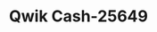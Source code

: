 ---
f_zip-code: 72476
f_state-code: AR
title: Qwik Cash-25649
f_phone: 870-886-7100
f_city-only: Walnut Ridge
f_address: 105 Nw Front Street Walnut Ridge
f_location-unique-id: '25649'
slug: qwik-cash-25649
updated-on: '2024-05-30T13:46:58.046Z'
created-on: '2024-05-30T13:36:59.803Z'
published-on: '2024-05-30T13:54:32.469Z'
f_city-state: cms/city/walnut-ridge-ar.md
f_company: cms/company/qwik-cash.md
f_state: cms/state/arkansas.md
layout: '[payday-loan].html'
tags: payday-loan
---